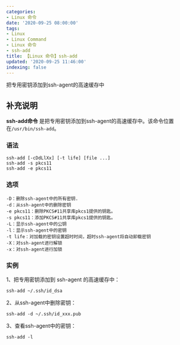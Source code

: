 ```yaml
---
categories:
- Linux 命令
date: '2020-09-25 08:00:00'
tags:
- Linux
- Linux Command
- Linux 命令
- ssh-add
title: 【Linux 命令】ssh-add
updated: '2020-09-25 11:46:00'
indexing: false
---
```


把专用密钥添加到ssh-agent的高速缓存中

## 补充说明

**ssh-add命令** 是把专用密钥添加到ssh-agent的高速缓存中。该命令位置在`/usr/bin/ssh-add`。

###  语法

```shell
ssh-add [-cDdLlXx] [-t life] [file ...]
ssh-add -s pkcs11
ssh-add -e pkcs11
```

###  选项

```shell
-D：删除ssh-agent中的所有密钥.
-d：从ssh-agent中的删除密钥
-e pkcs11：删除PKCS#11共享库pkcs1提供的钥匙。
-s pkcs11：添加PKCS#11共享库pkcs1提供的钥匙。
-L：显示ssh-agent中的公钥
-l：显示ssh-agent中的密钥
-t life：对加载的密钥设置超时时间，超时ssh-agent将自动卸载密钥
-X：对ssh-agent进行解锁
-x：对ssh-agent进行加锁
```

###  实例

1、把专用密钥添加到 ssh-agent 的高速缓存中：

```shell
ssh-add ~/.ssh/id_dsa
```

2、从ssh-agent中删除密钥：

```shell
ssh-add -d ~/.ssh/id_xxx.pub
```

3、查看ssh-agent中的密钥：

```shell
ssh-add -l
```


<!-- Linux命令行搜索引擎：https://jaywcjlove.github.io/linux-command/ -->